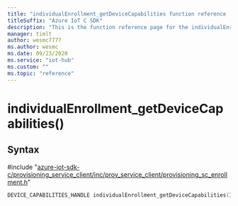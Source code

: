 ```yaml
---                             
title: "individualEnrollment_getDeviceCapabilities function reference | Microsoft Docs" 
titleSuffix: "Azure IoT C SDK"            
description: "This is the function reference page for the individualEnrollment_getDeviceCapabilities() function in the Azure IoT C SDK. This SDK is used with Azure IoT Hub and Azure IoT Hub Device Provisioning Service"            
manager: timlt                 
author: wesmc7777              
ms.author: wesmc               
ms.date: 09/23/2020                    
ms.service: "iot-hub"             
ms.custom: ""                
ms.topic: "reference"        
---                            
```


# individualEnrollment_getDeviceCapabilities()

## Syntax

\#include "[azure-iot-sdk-c/provisioning_service_client/inc/prov_service_client/provisioning_sc_enrollment.h](../provisioning-sc-enrollment-h.md)"  
```C
DEVICE_CAPABILITIES_HANDLE individualEnrollment_getDeviceCapabilities(INDIVIDUAL_ENROLLMENT_HANDLE  MU_C2);
```

